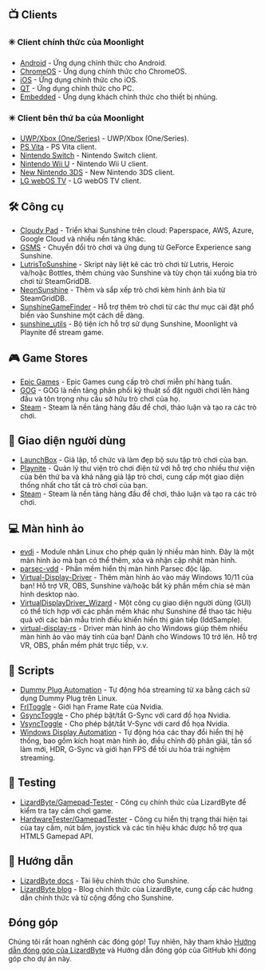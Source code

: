 <!--lint disable awesome-heading awesome-toc double-link-->

<div align="center" style="display: none;">
  <img src="/assets/banner.png" />
  <h1 align="center">Awesome Sunshine</h1>
  <h4 align="center">Bộ sưu tập các scripts, tools, hướng dẫn và phần mềm hỗ trợ tuyệt vời cho Sunshine</h4>
</div>

<div align="center" style="display: none;">[
  <a href="#-clients">Clients</a> •
  <a href="#%EF%B8%8F-công-cụ">Công cụ</a> •
  <a href="#-game-stores">Game Stores</a> •
  <a href="#-giao-diện-người-dùng">Giao diện người dùng</a> •
  <a href="#-màn-hình-ảo">Màn hình ảo</a> •
  <a href="#-scripts">Scripts</a> •
  <a href="#-testing">Testing</a> •
  <a href="#-hướng-dẫn">Hướng dẫn</a>
]
</div>

## 📺 Clients

### ✳️ Client chính thức của Moonlight

- [Android](https://github.com/moonlight-stream/moonlight-android) - Ứng dụng chính thức cho Android.
- [ChromeOS](https://github.com/moonlight-stream/moonlight-chrome) - Ứng dụng chính thức cho ChromeOS.
- [iOS](https://github.com/moonlight-stream/moonlight-ios) - Ứng dụng chính thức cho iOS.
- [QT](https://github.com/moonlight-stream/moonlight-qt) - Ứng dụng chính thức cho PC.
- [Embedded](https://github.com/moonlight-stream/moonlight-embedded) - Ứng dụng khách chính thức cho thiết bị nhúng.

### ✴️ Client bên thứ ba của Moonlight

- [UWP/Xbox (One/Series)](https://github.com/TheElixZammuto/moonlight-xbox) - UWP/Xbox (One/Series).
- [PS Vita](https://github.com/xyzz/vita-moonlight) - PS Vita client.
- [Nintendo Switch](https://github.com/XITRIX/Moonlight-Switch) - Nintendo Switch client.
- [Nintendo Wii U](https://github.com/GaryOderNichts/moonlight-wiiu) - Nintendo Wii U client.
- [New Nintendo 3DS](https://github.com/zoeyjodon/moonlight-N3DS) - New Nintendo 3DS client.
- [LG webOS TV](https://github.com/mariotaku/moonlight-tv) - LG webOS TV client.

## 🛠️ Công cụ

- [Cloudy Pad](https://github.com/PierreBeucher/cloudypad) - Triển khai Sunshine trên cloud: Paperspace, AWS, Azure, Google Cloud và nhiều nền tảng khác.
- [GSMS](https://github.com/LizardByte/GSMS) - Chuyển đổi trò chơi và ứng dụng từ GeForce Experience sang Sunshine.
- [LutrisToSunshine](https://github.com/Arbitrate3280/LutrisToSunshine) - Skript này liệt kê các trò chơi từ Lutris, Heroic và/hoặc Bottles, thêm chúng vào Sunshine và tùy chọn tải xuống bìa trò chơi từ SteamGridDB.
- [NeonSunshine](https://github.com/NeonLightning/NeonSunshine) - Thêm và sắp xếp trò chơi kèm hình ảnh bìa từ SteamGridDB.
- [SunshineGameFinder](https://github.com/JMTK/SunshineGameFinder) - Hỗ trợ thêm trò chơi từ các thư mục cài đặt phổ biến vào Sunshine một cách dễ dàng.
- [sunshine_utils](https://github.com/designer-living/sunshine_utils) - Bộ tiện ích hỗ trợ sử dụng Sunshine, Moonlight và Playnite để stream game.

## 🎮 Game Stores

- [Epic Games](https://www.epicgames.com) - Epic Games cung cấp trò chơi miễn phí hàng tuần.
- [GOG](https://www.gog.com) - GOG là nền tảng phân phối kỹ thuật số đặt người chơi lên hàng đầu và tôn trọng nhu cầu sở hữu trò chơi của họ.
- [Steam](https://store.steampowered.com) - Steam là nền tảng hàng đầu để chơi, thảo luận và tạo ra các trò chơi.

## 💠 Giao diện người dùng

- [LaunchBox](https://www.launchbox-app.com/) - Giả lập, tổ chức và làm đẹp bộ sưu tập trò chơi của bạn.
- [Playnite](https://github.com/JosefNemec/Playnite) - Quản lý thư viện trò chơi điện tử với hỗ trợ cho nhiều thư viện của bên thứ ba và khả năng giả lập trò chơi, cung cấp một giao diện thống nhất cho tất cả trò chơi của bạn.
- [Steam](https://store.steampowered.com) - Steam là nền tảng hàng đầu để chơi, thảo luận và tạo ra các trò chơi.

## 💻 Màn hình ảo

- [evdi](https://github.com/DisplayLink/evdi) - Module nhân Linux cho phép quản lý nhiều màn hình. Đây là một màn hình ảo mà bạn có thể thêm, xóa và nhận cập nhật màn hình.
- [parsec-vdd](https://github.com/nomi-san/parsec-vdd) - Phần mềm hiển thị màn hình Parsec độc lập.
- [Virtual-Display-Driver](https://github.com/itsmikethetech/Virtual-Display-Driver) - Thêm màn hình ảo vào máy Windows 10/11 của bạn! Hỗ trợ VR, OBS, Sunshine và/hoặc bất kỳ phần mềm chia sẻ màn hình desktop nào.
- [VirtualDisplayDriver_Wizard](https://github.com/sofmeright/VirtualDisplayDriver_Wizard) - Một công cụ giao diện người dùng (GUI) có thể tích hợp với các phần mềm khác như Sunshine để thao tác hiệu quả với các bản mẫu trình điều khiển hiển thị gián tiếp (IddSample).
- [virtual-display-rs](https://github.com/MolotovCherry/virtual-display-rs) - Driver màn hình ảo cho Windows giúp thêm nhiều màn hình ảo vào máy tính của bạn! Dành cho Windows 10 trở lên. Hỗ trợ VR, OBS, phần mềm phát trực tiếp, v.v.

## 📜 Scripts

- [Dummy Plug Automation](https://github.com/XenHat/dummy-plug-automation) - Tự động hóa streaming từ xa bằng cách sử dụng Dummy Plug trên Linux.
- [FrlToggle](https://github.com/FrogTheFrog/frl-toggle) - Giới hạn Frame Rate của Nvidia.
- [GsyncToggle](https://github.com/FrogTheFrog/gsync-toggle) - Cho phép bật/tắt G-Sync với card đồ họa Nvidia.
- [VsyncToggle](https://github.com/xanderfrangos/vsync-toggle) - Cho phép bật/tắt V-Sync với card đồ họa Nvidia.
- [Windows Display Automation](https://github.com/fehbari/sunshine-scripts) - Tự động hóa các thay đổi hiển thị hệ thống, bao gồm kích hoạt màn hình ảo, điều chỉnh độ phân giải, tần số làm mới, HDR, G-Sync và giới hạn FPS để tối ưu hóa trải nghiệm streaming.

## 🧪 Testing

- [LizardByte/Gamepad-Tester](https://app.lizardbyte.dev/gamepad-tester) - Công cụ chính thức của LizardByte để kiểm tra tay cầm chơi game.
- [HardwareTester/GamepadTester](https://hardwaretester.com/gamepad) - Công cụ hiển thị trạng thái hiện tại của tay cầm, nút bấm, joystick và các tín hiệu khác được hỗ trợ qua HTML5 Gamepad API.

## 📓 Hướng dẫn

- [LizardByte docs](https://docs.lizardbyte.dev/projects/sunshine) - Tài liệu chính thức cho Sunshine.
- [LizardByte blog](https://app.lizardbyte.dev/blog) - Blog chính thức của LizardByte, cung cấp các hướng dẫn chính thức và từ cộng đồng cho Sunshine.

## Đóng góp

Chúng tôi rất hoan nghênh các đóng góp! Tuy nhiên, hãy tham khảo [Hướng dẫn đóng góp của LizardByte](https://docs.lizardbyte.dev/latest/developers/contributing.html) và Hướng dẫn đóng góp của GitHub
khi đóng góp cho dự án này.
